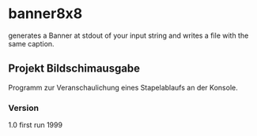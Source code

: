 # banner8x8
generates a Banner at stdout of your input string
and writes a file with the same caption.

## Projekt Bildschimausgabe
Programm zur Veranschaulichung eines Stapelablaufs 
an der Konsole.

### Version

1.0 first run 1999